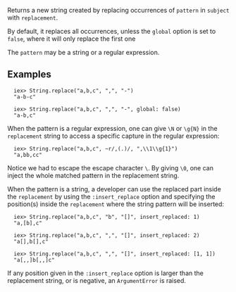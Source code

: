   Returns a new string created by replacing occurrences of `pattern` in
  `subject` with `replacement`.

  By default, it replaces all occurrences, unless the `global` option is
  set to `false`, where it will only replace the first one

  The `pattern` may be a string or a regular expression.

  ## Examples

      iex> String.replace("a,b,c", ",", "-")
      "a-b-c"

      iex> String.replace("a,b,c", ",", "-", global: false)
      "a-b,c"

  When the pattern is a regular expression, one can give `\N` or
  `\g{N}` in the `replacement` string to access a specific capture in the
  regular expression:

      iex> String.replace("a,b,c", ~r/,(.)/, ",\\1\\g{1}")
      "a,bb,cc"

  Notice we had to escape the escape character `\`. By giving `\0`,
  one can inject the whole matched pattern in the replacement string.

  When the pattern is a string, a developer can use the replaced part inside
  the `replacement` by using the `:insert_replace` option and specifying the
  position(s) inside the `replacement` where the string pattern will be
  inserted:

      iex> String.replace("a,b,c", "b", "[]", insert_replaced: 1)
      "a,[b],c"

      iex> String.replace("a,b,c", ",", "[]", insert_replaced: 2)
      "a[],b[],c"

      iex> String.replace("a,b,c", ",", "[]", insert_replaced: [1, 1])
      "a[,,]b[,,]c"

  If any position given in the `:insert_replace` option is larger than the
  replacement string, or is negative, an `ArgumentError` is raised.
